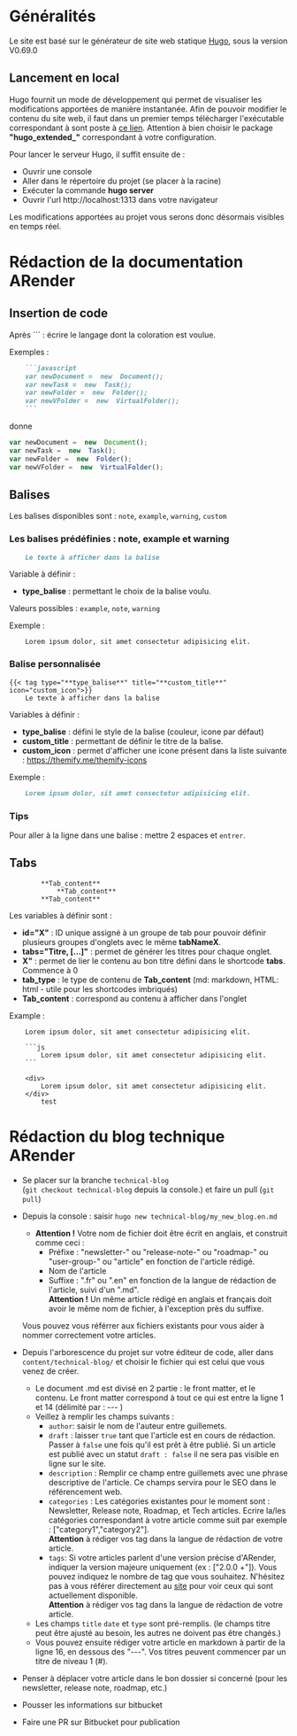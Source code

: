 ﻿# Généralités

Le site est basé sur le générateur de site web statique [Hugo](https://gohugo.io/), sous la version V0.69.0

## Lancement en local 

Hugo fournit un mode de développement qui permet de visualiser les modifications apportées de manière instantanée.
Afin de pouvoir modifier le contenu du site web, il faut dans un premier temps télécharger l'exécutable correspondant à sont poste à [ce lien](https://github.com/gohugoio/hugo/releases/tag/v0.69.0). Attention à bien choisir le package **"hugo_extended_"** correspondant à votre configuration.  

Pour lancer le serveur Hugo, il suffit ensuite de :
 - Ouvrir une console
 - Aller dans le répertoire du projet (se placer à la racine)
 - Exécuter la commande **hugo server**
 - Ouvrir l'url http://localhost:1313 dans votre navigateur

Les modifications apportées au projet vous serons donc désormais visibles en temps réel.
# Rédaction de la documentation ARender
## Insertion de code

Après ``` : écrire le langage dont la coloration est voulue.

Exemples :

```markdown
    ```javascript
    var newDocument =  new  Document();
    var newTask =  new  Task();
    var newFolder =  new  Folder();
    var newVFolder =  new  VirtualFolder();
    ```
```

donne

```javascript
var newDocument =  new  Document();
var newTask =  new  Task();
var newFolder =  new  Folder();
var newVFolder =  new  VirtualFolder();
```

## Balises

Les balises disponibles sont : `note`, `example`, `warning`, `custom`

### Les balises prédéfinies : note, example et warning

```markdown
    Le texte à afficher dans la balise
```

Variable à définir :

- **type_balise** : permettant le choix de la balise voulu.

Valeurs possibles : `example`, `note`, `warning`

Exemple :

```hugo
    Lorem ipsum dolor, sit amet consectetur adipisicing elit.
```

### Balise personnalisée

```hugo
{{< tag type="**type_balise**" title="**custom_title**" icon="custom_icon">}}
    Le texte à afficher dans la balise
```

Variables à définir :

- **type_balise** : défini le style de la balise (couleur, icone par défaut)
- **custom_title** : permettant de définir le titre de la balise.
- **custom_icon** : permet d'afficher une icone présent dans la liste suivante : <https://themify.me/themify-icons>

Exemple :

```markdown
    Lorem ipsum dolor, sit amet consectetur adipisicing elit.
```

### Tips

Pour aller à la ligne dans une balise : mettre 2 espaces et `entrer`.

## Tabs

```hugo
        **Tab_content**
            **Tab_content**
        **Tab_content**
```

Les variables à définir sont :

- **id="X"** : ID unique assigné à un groupe de tab pour pouvoir définir plusieurs groupes d'onglets avec le même **tabNameX**.
- **tabs="Titre, [...]"** : permet de générer les titres pour chaque onglet.
- **X"** : permet de lier le contenu au bon titre défini dans le shortcode **tabs**. Commence à 0
- **tab_type** : le type de contenu de **Tab_content** (md: markdown, HTML: html - utile pour les shortcodes imbriqués)
- **Tab_content** : correspond au contenu à afficher dans l'onglet

Example :

```hugo
    Lorem ipsum dolor, sit amet consectetur adipisicing elit.

    ```js
        Lorem ipsum dolor, sit amet consectetur adipisicing elit.
    ```

    <div>
        Lorem ipsum dolor, sit amet consectetur adipisicing elit.
    </div>
        test

```

# Rédaction du blog technique ARender
- Se placer sur la branche `technical-blog`  
(`git checkout technical-blog` depuis la console.) et faire un pull (`git pull`)
- Depuis la console : saisir `hugo new technical-blog/my_new_blog.en.md`
    - **Attention !** Votre nom de fichier doit être écrit en anglais, et construit comme ceci :
        - Préfixe : "newsletter-" ou "release-note-" ou "roadmap-" ou "user-group-" ou "article" en fonction de l'article rédigé.
        - Nom de l'article
        - Suffixe : ".fr" ou ".en" en fonction de la langue de rédaction de l'article, suivi d'un ".md".  
        **Attention !** Un même article rédigé en anglais et français doit avoir le même nom de fichier, à l'exception près du suffixe.  
    
    Vous pouvez vous référrer aux fichiers existants pour vous aider à nommer correctement votre articles.
-  Depuis l'arborescence du projet sur votre éditeur de code, aller dans `content/technical-blog/` et choisir le fichier qui est celui que vous venez de créer.
    - Le document .md est divisé en 2 partie : le front matter, et le contenu. Le front matter correspond à tout ce qui est entre la ligne 1 et 14 (délimité par : --- )
    - Veillez à remplir les champs suivants :
        - `author`: saisir le nom de l'auteur entre guillemets.
        - `draft` : laisser `true` tant que l'article est en cours de rédaction. Passer à `false` une fois qu'il est prêt à être publié. Si un article est publié avec un statut `draft : false` il ne sera pas visible en ligne sur le site.
        - `description` : Remplir ce champ entre guillemets avec une phrase descriptive de l'article. Ce champs servira pour le SEO dans le référencement web.
        - `categories` : Les catégories existantes pour le moment sont : Newsletter, Release note, Roadmap, et Tech articles. Ecrire la/les catégories correspondant à votre article comme suit par exemple : ["category1","category2"].  
        **Attention** à rédiger vos tag dans la langue de rédaction de votre article.
        - `tags`: Si votre articles parlent d'une version précise d'ARender, indiquer la version majeure uniquement (ex : ["2.0.0 +"]). Vous pouvez indiquez le nombre de tag que vous souhaitez. N'hésitez pas à vous référer directement au [site](https://arender.io/technical-blog/) pour voir ceux qui sont actuellement disponible.  
        **Attention** à rédiger vos tag dans la langue de rédaction de votre article.
    - Les champs `title` `date` et `type` sont pré-remplis. (le champs titre peut être ajusté au besoin, les autres ne doivent pas être changés.)
    - Vous pouvez ensuite rédiger votre article en markdown à partir de la ligne 16, en dessous des "---". Vos titres peuvent commencer par un titre de niveau 1 (#).
- Penser à déplacer votre article dans le bon dossier si concerné (pour les newsletter, release note, roadmap, etc.)
- Pousser les informations sur bitbucket
- Faire une PR sur Bitbucket pour publication
